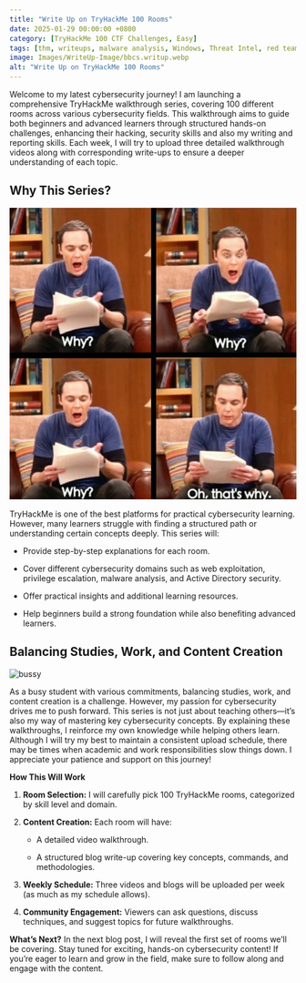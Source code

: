 ```yaml
---
title: "Write Up on TryHackMe 100 Rooms"
date: 2025-01-29 00:00:00 +0800
category: [TryHackMe 100 CTF Challenges, Easy]
tags: [thm, writeups, malware analysis, Windows, Threat Intel, red team, blue team]
image: Images/WriteUp-Image/bbcs.writup.webp
alt: "Write Up on TryHackMe 100 Rooms"
---
```


Welcome to my latest cybersecurity journey! I am launching a comprehensive TryHackMe walkthrough series, covering 100 different rooms across various cybersecurity fields. This walkthrough aims to guide both beginners and advanced learners through structured hands-on challenges, enhancing their hacking, security skills and also my writing and reporting skills. Each week, I will try to upload three detailed walkthrough videos along with corresponding write-ups to ensure a deeper understanding of each topic.

## **Why This Series?** 

![Why](Images/why.webp)

TryHackMe is one of the best platforms for practical cybersecurity learning. However, many learners struggle with finding a structured path or understanding certain concepts deeply. This series will:

- Provide step-by-step explanations for each room.
    
- Cover different cybersecurity domains such as web exploitation, privilege escalation, malware analysis, and Active Directory security.
    
- Offer practical insights and additional learning resources.
    
- Help beginners build a strong foundation while also benefiting advanced learners.
    

## **Balancing Studies, Work, and Content Creation** 

![bussy](Images/yes-you-can-work-and-study-how-to-balance-part-time-work-and-academic-studies.gif)

As a busy student with various commitments, balancing studies, work, and content creation is a challenge. However, my passion for cybersecurity drives me to push forward. This series is not just about teaching others—it’s also my way of mastering key cybersecurity concepts. By explaining these walkthroughs, I reinforce my own knowledge while helping others learn. Although I will try my best to maintain a consistent upload schedule, there may be times when academic and work responsibilities slow things down. I appreciate your patience and support on this journey!

**How This Will Work**

1. **Room Selection:** I will carefully pick 100 TryHackMe rooms, categorized by skill level and domain.
    
2. **Content Creation:** Each room will have:
    
    - A detailed video walkthrough.
        
    - A structured blog write-up covering key concepts, commands, and methodologies.
        
3. **Weekly Schedule:** Three videos and blogs will be uploaded per week (as much as my schedule allows).
    
4. **Community Engagement:** Viewers can ask questions, discuss techniques, and suggest topics for future walkthroughs.
    


**What’s Next?** In the next blog post, I will reveal the first set of rooms we’ll be covering. Stay tuned for exciting, hands-on cybersecurity content! If you’re eager to learn and grow in the field, make sure to follow along and engage with the content.
